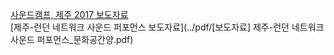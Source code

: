 [사운드캠프, 제주 2017 보도자료](../pdf/웨더리포트X사운드캠프_보도자료_한글.pdf)<br>
[제주-런던 네트워크 사운드 퍼포먼스 보도자료](../pdf/[보도자료] 제주-런던 네트워크 사운드 퍼포먼스_문화공간양.pdf)<br>

